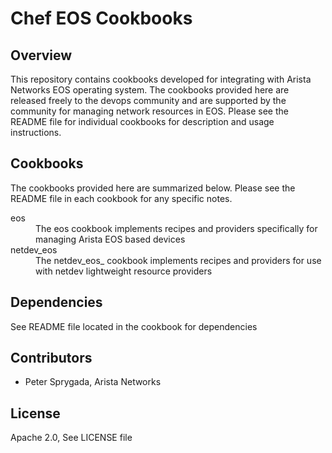 # Chef EOS Cookbooks

## Overview
This repository contains cookbooks developed for integrating with Arista Networks EOS operating system.   The cookbooks provided here are released freely to the devops community and are supported by the community for managing network resources in EOS.  Please see the README file for individual cookbooks for description and usage instructions.

## Cookbooks
The cookbooks provided here are summarized below.  Please see the README file in each cookbook for any specific notes.

<dl>

<dt>eos</dt>
<dd> The eos cookbook implements recipes and providers specifically for managing Arista EOS based devices</dd>

<dt>netdev_eos</dt> 
<dd>The netdev_eos_ cookbook implements recipes and providers for use with netdev lightweight resource providers</dd>

</dl>

## Dependencies
See README file located in the cookbook for dependencies

## Contributors
* Peter Sprygada, Arista Networks

## License
Apache 2.0, See LICENSE file
